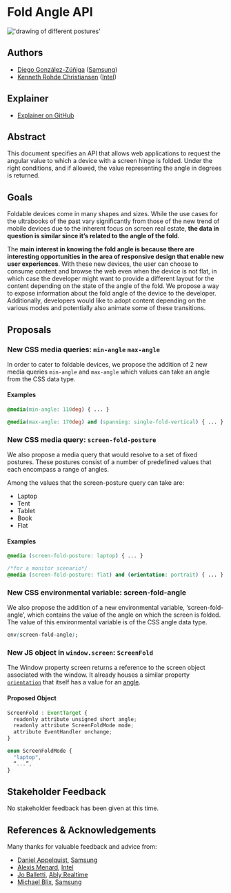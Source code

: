 # Fold Angle API

!['drawing of different postures'](https://github.com/diekus/fold-angle/blob/master/images/postures.png?raw=true)

## Authors
* [Diego González-Zúñiga](https://twitter.com/diekus) ([Samsung](https://samsunginter.net))
* [Kenneth Rohde Christiansen](https://twitter.com/kennethrohde) ([Intel](https://intel.com))

## Explainer
* [Explainer on GitHub](https://github.com/SamsungInternet/Explainers/blob/master/Foldables/FoldState.md)

## Abstract

This document specifies an API that allows web applications to request the angular value to which a device with a screen hinge is folded. Under the right conditions, and if allowed, the value representing the angle in degrees is returned.

## Goals

Foldable devices come in many shapes and sizes. While the use cases for the ultrabooks of the past vary significantly from those of the new trend of mobile devices due to the inherent focus on screen real estate, **the data in question is similar since it’s related to the angle of the fold**.

The **main interest in knowing the fold angle is because there are interesting opportunities in the area of responsive design that enable new user experiences**. With these new devices, the user can choose to consume content and browse the web even when the device is not flat, in which case the developer might want to provide a different layout for the content depending on the state of the angle of the fold. We propose a way to expose information about the fold angle of the device to the developer. Additionally, developers would like to adopt content depending on the various modes and potentially also animate some of these transitions.

## Proposals

### New CSS media queries: `min-angle` `max-angle` 

In order to cater to foldable devices, we propose the addition of 2 new media queries `min-angle` and `max-angle` which values can take an angle from the CSS data type.

#### Examples

```css
@media(min-angle: 110deg) { ... }

@media(max-angle: 170deg) and (spanning: single-fold-vertical) { ... }
```

### New CSS media query: `screen-fold-posture`

We also propose a media query that would resolve to a set of fixed postures. These postures consist of a number of predefined values that each encompass a range of angles.

Among the values that the screen-posture query can take are:
* Laptop
* Tent
* Tablet
* Book
* Flat

#### Examples

```css
@media (screen-fold-posture: laptop) { ... }

/*for a monitor scenario*/
@media (screen-fold-posture: flat) and (orientation: portrait) { ... }
```

### New CSS environmental variable: screen-fold-angle

We also propose the addition of a new environmental variable, ‘screen-fold-angle’, which contains the value of the angle on which the screen is folded. The value of this environmental variable is of the CSS angle data type.

```css
env(screen-fold-angle);
```

### New JS object in `window.screen`: `ScreenFold`

The Window property screen returns a reference to the screen object associated with the window. It already houses a similar property [`orientation`](https://developer.mozilla.org/en-US/docs/Web/API/ScreenOrientation) that itself has a value for an [angle](https://w3c.github.io/screen-orientation/#idl-index).

#### Proposed Object
```javascript
ScreenFold : EventTarget {
  readonly attribute unsigned short angle;
  readonly attribute ScreenFoldMode mode;
  attribute EventHandler onchange;
}

enum ScreenFoldMode {
  "laptop",
  “...”,
}
```

## Stakeholder Feedback
No stakeholder feedback has been given at this time.

## References & Acknowledgements
Many thanks for valuable feedback and advice from:
* [Daniel Appelquist](https://twitter.com/torgo), [Samsung](https://samsunginter.net) 
* [Alexis Menard](https://twitter.com/darktears), [Intel](https://intel.com) 
* [Jo Balletti](https://twitter.com/thisisjofrank), [Ably Realtime](https://ably.io)
* [Michael Blix](https://twitter.com/mkeblx), [Samsung](https://samsunginter.net) 
